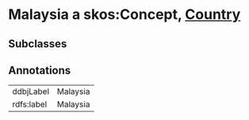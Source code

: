 # Malaysia a skos:Concept, [Country](/0.1/Country)

## Subclasses

## Annotations

|||
|-----|-----|
|ddbjLabel|Malaysia|
|rdfs:label|Malaysia|

